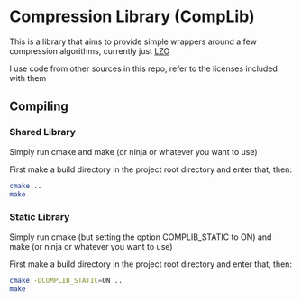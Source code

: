 # Compression Library (CompLib)

This is a library that aims to provide simple wrappers around a few compression algorithms, currently just [LZO](https://www.oberhumer.com/opensource/lzo/)

I use code from other sources in this repo, refer to the licenses included with them

## Compiling

### Shared Library

Simply run cmake and make (or ninja or whatever you want to use)

First make a build directory in the project root directory and enter that, then:

```bash
cmake ..
make
```

### Static Library

Simply run cmake (but setting the option COMPLIB_STATIC to ON) and make (or ninja or whatever you want to use)

First make a build directory in the project root directory and enter that, then:

```bash
cmake -DCOMPLIB_STATIC=ON ..
make
```
